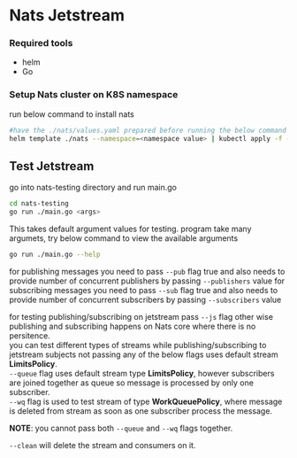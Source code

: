 # Nats Jetstream


### Required tools
* helm
* Go

### Setup Nats cluster on K8S namespace
run below command to install nats
```bash
#have the ./nats/values.yaml prepared before running the below command
helm template ./nats --namespace=<namespace value> | kubectl apply -f -
```

## Test Jetstream
go into nats-testing directory and run main.go
```bash
cd nats-testing
go run ./main.go <args>
```
This takes default argument values for testing.
program take many argumets, try below command to view the available arguments

```bash
go run ./main.go --help
```
for publishing messages you need to pass ```--pub``` flag true and also needs to provide number of concurrent publishers by passing ```--publishers```  value
for subscribing messages you need to pass ```--sub``` flag true and also needs to provide number of concurrent subscribers by passing ```--subscribers``` value

for testing publishing/subscribing on jetstream pass ```--js``` flag other wise publishing and subscribing happens on Nats core where there is no persitence.  
you can test different types of streams while publishing/subscribing to jetstream subjects
not passing any of the below flags uses default stream __LimitsPolicy__.  
```--queue``` flag uses default stream type __LimitsPolicy__, however subscribers are joined together as queue so message is processed by only one subscriber.  
```--wq``` flag is used to test stream of type __WorkQueuePolicy__, where message is deleted from stream as soon as one subscriber process the message.  

__NOTE__: you cannot pass both ```--queue``` and ```--wq``` flags together.

```--clean``` will delete the stream and consumers on it.